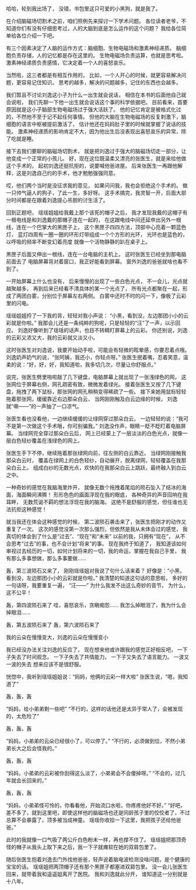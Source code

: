 哈哈，轮到我出场了，
没错，书包里这只可爱的小黑狗，就是我了。

在介绍脑磁场切割术之前，咱们照例先来探讨一下学术问题。
各位读者老爷，不知道你们有没有仔细思考过，人的大脑到底是怎么运作的这个问题？
我给各位简单给各位介绍一下吧。

有三个因素决定了人脑的运作方式：脑细胞、生物电磁场和激素神经递质。
脑细胞负责存储，人的记忆都是存在这里的。
生物电磁场负责运算，也就是思考啦。
激素神经递质负责感情，它决定着一个人的喜怒哀乐。

当然啦，这三者都是有相互作用的，
比如，一个人开心的时候，就更容易解决问题，更容易记住知识。
思考的越多，解决的问题越多，记住的东西也会越多。

我们暂且不讨论刘逸这小子为什么一出生就会说话，
相信在本书的后面他自己就会说啦，
我们先聊一下他一出生就会说话这个事的科学依据吧。
目前看来，首要原因就是这小子脑部生物电磁场过于强大活跃了。
他的记忆肯定是被格式化过的，不然他不至于记不起任何事情。
但他的大脑在生物电磁场的反复刺激下，脑细胞的语言中枢被提前激活了，
估计他还在妈妈肚子里的时候就掌握了说话的技能。
激素神经递质的影响肯定不大，因为他出生后没表现出喜怒哀乐的异常，除了吃就是睡。

接下去我们要聊的脑磁场切割术，
就是把刘逸过于强大的脑磁场切走一部分，让他变成一个正常的小孩儿。
好，现在这位既温柔又漂亮的张医生，就是来给他做这个手术的，
起初刘逸还挺抗拒的，说要喊他爸进屋。
后来张医生一再跟他解释，这是刘逸自己约的手术，他才勉勉强强同意。

哎，他们两个当时是没征求我的意见，
如果问问我，我也会拒绝这个手术的。
做一只帅气逼人的狗子，了此一生，多好呀。
这手术搞完，我灵智一开，后面大部分时间都是在跟着刘逸提心吊胆的讨生活了。

回到正题吧，
瑶瑶姐姐给我戴上那个该死的帽子之后，
我才发现我戴的这帽子有一根电线是和刘逸戴的那帽子连在一起的，
在这跟电线中间还延申出另外一根线，连在一个巴掌大的黑匣子上，
这个黑匣子四四方法，顶部中心亮着一颗蓝色灯，
蓝灯四周有一圈一圈的环形灯带组成一个个方形的光环，
光环也是蓝色的，以呼吸的频率不断变幻着亮度
就像一个活物静静的趴在桌子上。

黑匣子后面又伸出一根线，连在一台电脑的主机上。
这时张医生已经坐到那电脑前面去了
电脑屏幕背对着窗口，我正好能看到屏幕。
窗外刘逸的爸爸就啥也看不到了。

一开始屏幕上什么也没有，
后来慢慢的出现了一些白色光点，
不一会儿，光点就越聚越多，
再到后来已经看不清具体的某一个光点了，
所有光点都聚在一起，形成了两团白雾，分别位于屏幕左右两侧。
白雾中还时不时的闪一下，像极了云彩里的闪电。

瑶瑶姐姐捋了一下我的背，轻轻对我小声说：
“小黑，看到没，左边那团小小的云彩就是你啦。”
我那会儿还是一条纯粹的狗呢，只是轻轻的“汪”了一声，以示回应。
刘逸好像听到了瑶瑶的话声，也目不转睛盯屏幕上的云彩。
你还别说，刘逸的云彩又浓又大，我的云彩就又淡又小。

这时张医生对刘逸说，我要开始动手啦，可能会有轻微的眩晕感，你要忍着点哦。
刘逸奶声奶气的说，“张阿姨，我还小，你轻点呀。”
张医生抿着嘴，忍着笑意，温柔的说：“好，好，好，我知道啦，我多切几次，尽量让你舒服点。”

说完，张医生劈里啪啦敲了几下键盘，电脑屏幕上就出现了一张浅绿色的网，
这张网位于屏幕右侧，网孔疏密有致，微微发着绿光。
接着张医生又按了几下键盘，拖拽了两下鼠标，那张网的网孔稍稍变得稀疏了一些。
接下来她用鼠标轻轻拖着那张网，缓缓靠近右边那朵白云，
当网刚刚触及白云边缘的时候，
刘逸就“嘶——”的一声抽了一口凉气。

张医生看也没看他，一边继续缓缓的让绿网穿过那朵白云，
一边轻轻的说：“我可不是第一次做这个手术哦，你可别骗我。”
刘逸没作声，眼睛一眨不眨盯着电脑屏幕。
当绿网完全穿过那朵白云后，
网上已经蒙上了一层淡淡的白色光点，就像一层白色轻纱覆盖在浅绿色的网上。

张医生手下不停，继续拖着那张绿网向前，往左侧的白云靠近。
当绿网刚接触我那朵白云时，
覆盖在绿网上的白色轻纱，自动展开，脱离绿网，轻轻覆盖在我那朵白云上。
组成白纱的无数光点，欢快的在我那朵白云上跳跃，最终融入到白云之中。

一种奇妙的感觉在我脑海里炸开，
就像无数个拖拽着尾焰的陨石坠入了结冰的海面，海面瞬间沸腾！
形形色色的画面浮现在我的眼底，
各种奇异的声音回响在我耳畔，
无数荒诞不羁的想法浮现在我的脑海。
这绝不是舒服的感觉，但任谁也无法抗拒这种感觉！

就当我还在体会这种感觉的时候，
第二波陨石袭击来了，张医生把刚才的动作又重复了一次。
这次的感觉没第一次那么强烈，但依然是我从未体会过的感觉，
我真切的体会到了什么是“过去”、“现在”和“未来”
以前的我，只拥有“现在”，
从不会思考“过去”的事，也不会计划“将来”的事。
现在我终于知道了，
我知道该如何审视过去经历的一切，如何计划将来的一切，我的命运，掌握在我自己手里，
我有那么多事想做，那么多事要做......

轰，第三波陨石又来了，
刚刚瑶瑶姐对我说了句什么话来着？
好像是：“小黑，看到没，左边那团小小的云彩就是你啦。”
我清楚的知道这句话的意思啦，
多好的一句话呀，我要重复一遍，
“汪——”
为什么我发不出这么奇妙的音节，
为什么，这不公平！

轰，第四波陨石来了
哇，喜怒哀乐，贪瞋痴怨......
我怎么掉眼泪了，我为什么会掉眼泪......

轰，第五波陨石来了
轰，第六波陨石来了

我的云朵在慢慢变大，刘逸的云朵在慢慢变小

我已经没办法关注刘逸的反应了，
现在想来他或许跟我的感觉正好相反吧，
一下子失去了时间观念。
一下子失去了共情能力。
一下子又失去了语言能力。
一波又一波的失去
想来应该不是很舒服。

恍惚中，我听到瑶瑶姐姐说：“妈妈，他俩的云彩一样大啦”
张医生说，“嗯，我知道了”

轰，轰，轰

“妈妈，给小弟弟剩一些吧”
“不行的，这样的话他还是太异于常人了，会被发现的，太危险了”

轰，轰，轰

“妈妈，小弟弟的云朵已经很小了，可以停了。”
“不行的，必须做到位，不然小弟弟长大之后会怪我的。”

轰，轰，轰

“妈妈，小弟弟的云彩被你刮得这么淡了，小弟弟会不会傻掉呀。”
“不会的，过几年就会长回来的。”

轰，轰，轰

“妈妈，小弟弟怪可怜的，你看看他，开始流口水啦，你疼疼他好不好。”
“好吧，差不多了，就到这里吧，即使这样他的脑磁场也还是同龄孩子里的佼佼者了，不过总算不会暴露了。顶多被当成神童。
瑶瑶你收拾一下这里，我把孩子还给他爸爸。”

此时的我就像一口气吸了两公斤白色粉末一样，再也撑不住了。
瑶瑶姐把那顶奇怪的帽子从我头上取下来之后，我一下子就瘫软在她的双肩包里了。

随后张医生抱着刘逸去门外找他爸爸，轻声说着脑电波检测没啥问题，是个健康的宝宝的话。
瑶瑶姐把两顶帽子还有那个黑匣子都塞进双肩包里。
没一会儿张医生回来，就带着我和遥遥姐离开了医院。
我和刘逸就此分开，
谁知道这一分别就是十八年。
























